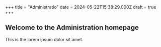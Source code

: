 +++
title = "Administratio"
date = 2024-05-22T15:38:29.000Z
draft = true
+++
## Welcome to the Administration homepage

This is the lorem ipsum dolor sit amet.
